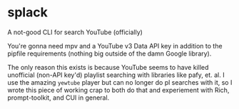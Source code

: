 # splack
A not-good CLI for search YouTube (officially)


You're gonna need mpv and a YouTube v3 Data API key in addition to the pipfile requirements (nothing big outside of the damn Google library).

The only reason this exists is because YouTube seems to have killed unofficial (non-API key'd) playlist searching with libraries like pafy, et. al. I use the amazing `yewtube` player but can no longer do pl searches with it, so I wrote this piece of working crap to both do that and experiement with Rich, prompt-toolkit, and CUI in general.
